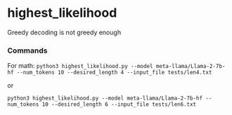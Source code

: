 # highest_likelihood
Greedy decoding is not greedy enough

### Commands

For math:
`python3 highest_likelihood.py --model meta-llama/Llama-2-7b-hf --num_tokens 10 --desired_length 4 --input_file tests/len4.txt`

or 

`python3 highest_likelihood.py --model meta-llama/Llama-2-7b-hf --num_tokens 10 --desired_length 6 --input_file tests/len6.txt`